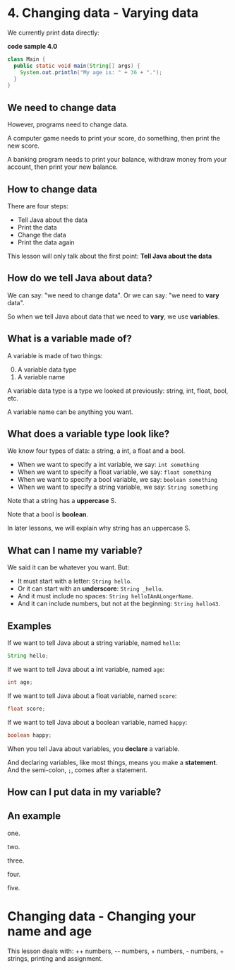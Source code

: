 # 4. Changing data - Varying data

We currently print data directly:

**code sample 4.0**
```java
class Main {
  public static void main(String[] args) {
    System.out.println("My age is: " + 36 + ".");
  }
}
```

## We need to change data

However, programs need to change data.

A computer game needs to print your score, do something, then print the new score.

A banking program needs to print your balance, withdraw money from your account, then print your new balance.

## How to change data

There are four steps:

* Tell Java about the data
* Print the data
* Change the data
* Print the data again

This lesson will only talk about the first point: **Tell Java about the data**

## How do we tell Java about data?

We can say: "we need to change data". Or we can say: "we need to **vary** data".

So when we tell Java about data that we need to **vary**, we use **variables**.

## What is a variable made of?

A variable is made of two things:

0. A variable data type
0. A variable name

A variable data type is a type we looked at previously: string, int, float, bool, etc.

A variable name can be anything you want.

## What does a variable type look like?

We know four types of data: a string, a int, a float and a bool.

* When we want to specify a int variable, we say: `int something`
* When we want to specify a float variable, we say: `float something`
* When we want to specify a bool variable, we say: `boolean something`
* When we want to specify a string variable, we say: `String something`

Note that a string has a **uppercase** S. 

Note that a bool is **boolean**.

In later lessons, we will explain why string has an uppercase S.

## What can I name my variable?

We said it can be whatever you want. But:

* It must start with a letter: `String hello`.
* Or it can start with an **underscore**: `String _hello`.
* And it must include no spaces: `String helloIAmALongerName`.
* And it can include numbers, but not at the beginning: `String hello43`.

## Examples

If we want to tell Java about a string variable, named `hello`:

```java
String hello;
```

If we want to tell Java about a int variable, named `age`:

```java
int age;
```

If we want to tell Java about a float variable, named `score`:

```java
float score;
```

If we want to tell Java about a boolean variable, named `happy`:

```java
boolean happy;
```

When you tell Java about variables, you **declare** a variable.

And declaring variables, like most things, means you make a **statement**. And the semi-colon, `;`, comes after a statement.

## How can I put data in my variable?


## An example

one.

two.

three.

four.

five.

# Changing data - Changing your name and age

This lesson deals with: ++ numbers, -- numbers, + numbers, - numbers, + strings, printing and assignment.
